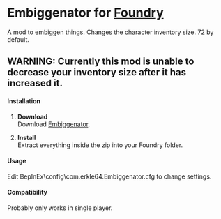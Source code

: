 # Embiggenator for [Foundry](https://www.foundry-game.com/)

A mod to embiggen things.
Changes the character inventory size. 72 by default.

## WARNING: Currently this mod is unable to decrease your inventory size after it has increased it.

#### Installation

1. **Download**  
Download [Embiggenator](https://github.com/erkle64/Embiggenator/releases).

2. **Install**  
Extract everything inside the zip into your Foundry folder.

#### Usage

Edit BepInEx\\config\\com.erkle64.Embiggenator.cfg to change settings.

#### Compatibility

Probably only works in single player.
